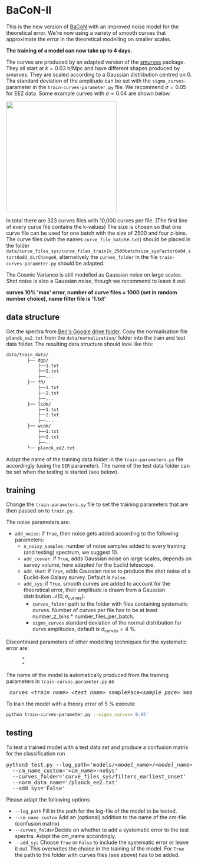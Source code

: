 # BaCoN-II
This is the new version of [BaCoN](https://github.com/Mik3M4n/BaCoN) with an improved noise model for the theoretical error. We're now using a variety of smooth curves that approximate the error in the theoretical modelling on smaller scales. 

**The training of a model can now take up to 4 days.**

The curves are produced by an adapted version of the [smurves](https://github.com/moews/smurves) package. They all start at $k = 0.03 \ \mathrm{h/Mpc}$ and have different shapes produced by smurves. They are scaled according to a Gaussian distribution centred on 0. Tha standard deviation of the amplitude can be set with the ```sigma_curves```-parameter in the ```train-curves-parameter.py``` file. We recommend $\sigma = 0.05$ for EE2 data.
Some example curves with $\sigma = 0.04$ are shown below.

<img src="https://github.com/cosmicLinux/BaCoN-II/assets/142009018/4e37020f-a066-4d64-a88d-7a96dac51698" 
     width="300" />


In total there are 323 curves files with 10,000 curves per file. (The first line of every curve file contains the k-values) The size is chosen so that one curve file can be used for one batch with the size of 2500 and four z-bins. The curve files (with the names ```curve_file_batch#.txt```) should be placed in the folder ```data/curve_files_sys/curve_files_train1k_2500batchsize_sysFactor0o04_start0o03_dirChange0```, alternatively the ```curves_folder``` in the file ```train-curves-parameter.py``` should be adapted.

The Cosmic Variance is still modelled as Gaussian noise on large scales. Shot noise is also a Gaussian noise, though we recommend to leave it out.

**curves 10% 'max' error, number of curve files = 1000 (set in random number choice), name filter file is '1.txt'**

## data structure
Get the spectra from [Ben's Google drive folder](https://drive.google.com/drive/folders/1MCYvhlsIsBoSNJEBGuofieieQ_VfPPJk). Copy the normalisation file ```planck_ee2.txt``` from the ```data/normalisation/``` folder into the train and test data folder. The resulting data structure should look like this:

```bash
data/train_data/
		├── dgp/
			├──1.txt
			├──2.txt
			├──...
		├── fR/
			├──1.txt
			├──2.txt
			├──...
		├── lcdm/
			├──1.txt
			├──2.txt
			├──...
		├── wcdm/
			├──1.txt
			├──2.txt
			├──...	
		└── planck_ee2.txt		
```

Adapt the name of the training data folder in the ```train-parameters.py``` file accordingly (using the ```DIR``` parameter). The name of the test data folder can be set when the testing is started (see below).

## training

Change the ```train-parameters.py``` file to set the training parameters that are then passed on to ```train.py```. 

The noise parameters are:

* ```add_noise```: if ```True```, then noise gets added according to the following parameters:
     * ```n_noisy_samples```: number of noise samples added to every training (and testing) spectrum, we suggest 10.
     * ```add_cosvar```: if ```True```, adds Gaussian noise on large scales, depends on survey volume, here adapted for the Euclid telescope.
     * ```add_shot```: if ```True```, adds Gaussian noise to produce the shot noise of a Euclid-like Galaxy survey. Default is ```False```.
     * ```add_sys```: if ```True```, smooth curves are added to account for the theoretical error, their amplitude is drawn from a Gaussian distribution $\mathcal{N}(0,\sigma_\mathrm{curves})$.
          * ```curves_folder``` path to the folder with files containing systematic curves. Number of curves per file has to be at least number_z_bins * number_files_per_batch.
          * ```sigma_curves``` standard deviation of the normal distribution for curve amplitudes, default is $\sigma_\mathrm{curves}=4$ %.

Discontinued parameters of other modelling techniques for the systematic error are:

          *
          *

The name of the model is automatically produced from the training parameters in ```train-curves-parameter.py``` as 
<pre> curves_<i>&lt;train_name&gt;</i>_<i>&lt;test_name&gt;</i>_samplePace<i>&lt;sample_pace&gt;</i>_kmax<i>&lt;k_max&gt;</i>_<i>&lt;planck_fname&gt;</i>_epoch<i>&lt;n_epochs&gt;</i>_noiseSamples<i>&lt;n_noisy_samples&gt;</i>_wCV_noShot_wSys_sigmaCurves<i>&lt;sigma_curves&gt;</i>_<i>&lt;fname_extra&gt;</i>
</pre>

To train the model with a theory error of 5 % execute
```bash
python train-curves-parameter.py --sigma_curves='0.05'
```


## testing

To test a trained model with a test data set and produce a confusion matrix for the classification run

<pre>
python3 test.py --log_path='models/<i>&lt;model_name&gt;</i>/<i>&lt;model_name&gt;</i>_log.txt' --TEST_DIR='<i>&lt;path/to/test-data&gt;</i>' 
  --cm_name_custom='<i>&lt;cm_name&gt;</i>-noSys'
  --curves_folder='curve_files_sys/filters_earliest_onset' 
  --norm_data_name='/planck_ee2.txt' 
  --add_sys='False'
</pre>

Please adapt the following options

- ```--log_path``` Fill in the path for the log-file of the model to be tested. 
- ```--cm_name_custom``` Add an (optional) addition to the name of the cm-file. (confusion matrix)
- ```--curves_folder```Decide on whether to add a systematic error to the test spectra. Adapt the cm_name accordingly.
- ```--add_sys``` Choose ```True``` or ```False``` to include the systematic error or leave it out. This overwrites the choice in the training of the model. For ```True``` the path to the folder with curves files (see above) has to be added.
